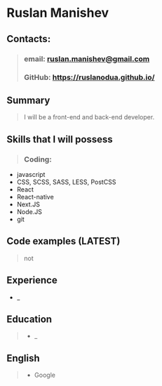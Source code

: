# **Ruslan Manishev**

## **Contacts:**

> ### email: ruslan.manishev@gmail.com
> ### GitHub: https://ruslanodua.github.io/

## **Summary**

> I will be a front-end and back-end developer.

## **Skills that I will possess**

> ### Coding:
* javascript
* CSS, SCSS, SASS, LESS, PostCSS
* React
* React-native
* Next.JS
* Node.JS
* git

## **Code examples (LATEST)**

> not

## **Experience**

* _

## **Education**

> * _

## **English**

> * Google
